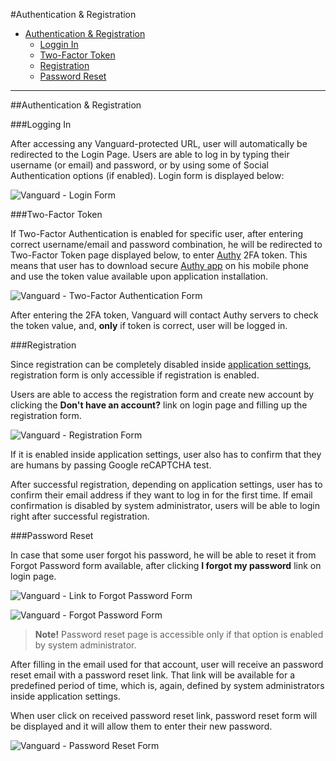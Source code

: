 #Authentication & Registration

* [Authentication & Registration](#authentication-and-registration)
	* [Loggin In](#logging-in)
	* [Two-Factor Token](#two-factor-token)
	* [Registration](#registration)
	* [Password Reset](#password-reset)

---

<a name="authentication-and-registration"></a>
##Authentication & Registration

<a name="logging-in"></a>
###Logging In

After accessing any Vanguard-protected URL, user will automatically be redirected to the Login Page.  Users are able to log in by typing their username (or email) and password, or by using some of Social Authentication options (if enabled). Login form is displayed below:

![Vanguard - Login Form](assets/img/login.png)

<a name="two-factor-token"></a>
###Two-Factor Token

If Two-Factor Authentication is enabled for specific user, after entering correct username/email and password combination, he will be redirected to Two-Factor Token page displayed below, to enter [Authy](https://www.authy.com/) 2FA token. This means that user has to download secure [Authy app](https://www.authy.com/app/) on his mobile phone and use the token value available upon application installation.

![Vanguard - Two-Factor Authentication Form](assets/img/2fa-token.png)

After entering the 2FA token, Vanguard will contact Authy servers to check the token value, and, **only** if token is correct, user will be logged in.

<a name="registration"></a>
###Registration

Since registration can be completely disabled inside [application settings](settings/auth), registration form is only accessible if registration is enabled.

Users are able to access the registration form and create new account by clicking the **Don't have an account?** link on login page and filling up the registration form.

![Vanguard - Registration Form](assets/img/registration.png)

If it is enabled inside application settings, user also has to confirm that they are humans by passing Google reCAPTCHA test.

After successful registration, depending on application settings, user has to confirm their email address if they want to log in for the first time. If email confirmation is disabled by system administrator, users will be able to login right after successful registration.

<a name="password-reset"></a>
###Password Reset

In case that some user forgot his password, he will be able to reset it from Forgot Password form available, after clicking **I forgot my password** link on login page.

![Vanguard - Link to Forgot Password Form](assets/img/login-password-remind.png)

![Vanguard - Forgot Password Form](assets/img/password-remind.png)

>**Note!** Password reset page is accessible only if that option is enabled by system administrator.

After filling in the email used for that account, user will receive an password reset email with a password reset link. That link will be available for a predefined period of time, which is, again, defined by system administrators inside application settings.

When user click on received password reset link, password reset form will be displayed and it will allow them to enter their new password.

![Vanguard - Password Reset Form](assets/img/password-reset.png)
